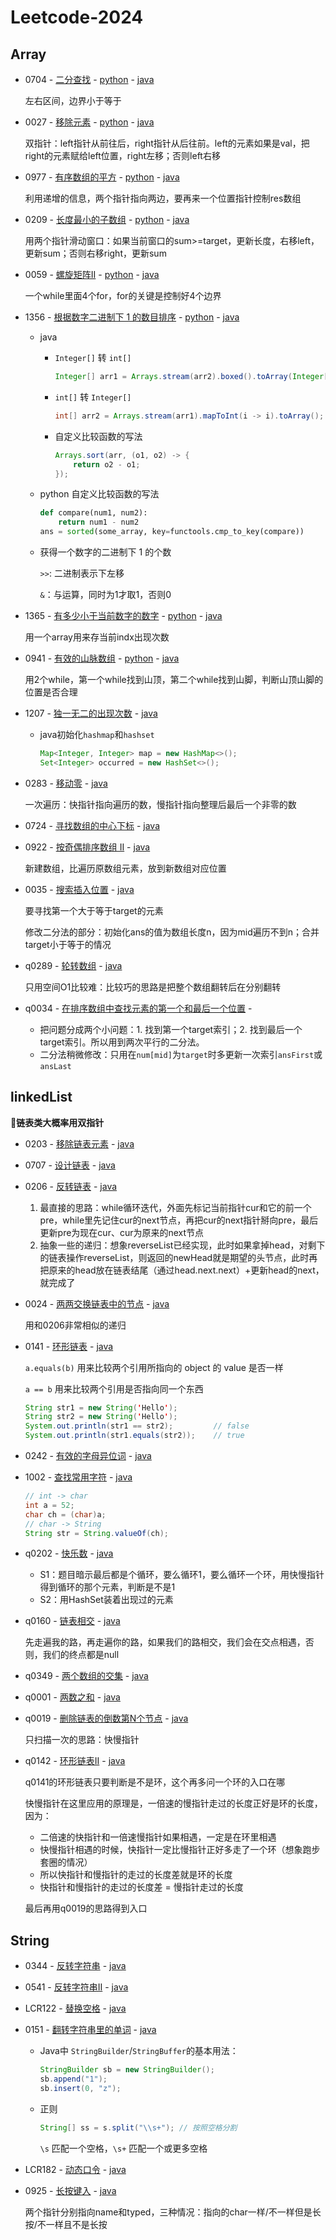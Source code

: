 # Leetcode-2024
## Array
- 0704 - [二分查找](https://leetcode.cn/problems/binary-search/description/) - [python](python/q0704/solution.py) - [java](java/src/q0704/Solution.java)
    
  左右区间，边界小于等于


- 0027 - [移除元素](https://leetcode.cn/problems/remove-element/description/) - [python](python/q0027/solution.py) - [java](java/src/q0027/Solution.java)

  双指针：left指针从前往后，right指针从后往前。left的元素如果是val，把right的元素赋给left位置，right左移；否则left右移


- 0977 - [有序数组的平方](https://leetcode.cn/problems/squares-of-a-sorted-array/description/) - [python](python/q0977/solution.py) - [java](java/src/q0977/Solution.java)

  利用递增的信息，两个指针指向两边，要再来一个位置指针控制res数组


- 0209 - [长度最小的子数组](https://leetcode.cn/problems/minimum-size-subarray-sum/description/) - [python](python/q0209/solution.py) - [java](java/src/q0209/Solution.java)

  用两个指针滑动窗口：如果当前窗口的sum>=target，更新长度，右移left，更新sum；否则右移right，更新sum


- 0059 - [螺旋矩阵II](https://leetcode.cn/problems/spiral-matrix-ii/description/) - [python](python/q0059/solution.py) - [java](java/src/q0059/Solution.java)

  一个while里面4个for，for的关键是控制好4个边界


- 1356 - [根据数字二进制下 1 的数目排序](https://leetcode.cn/problems/sort-integers-by-the-number-of-1-bits/description/) - [python](python/q1356/solution.py) - [java](java/src/q1356/Solution.java)

  - java 
    - `Integer[]` 转 `int[]`
      ```java
      Integer[] arr1 = Arrays.stream(arr2).boxed().toArray(Integer[]::new);
      ```
    - `int[]` 转 `Integer[]`
      ```java
      int[] arr2 = Arrays.stream(arr1).mapToInt(i -> i).toArray();
      ```
    - 自定义比较函数的写法
      ```java
      Arrays.sort(arr, (o1, o2) -> {
          return o2 - o1;
      });
      ```
  - python 自定义比较函数的写法
    ```python 
    def compare(num1, num2):
        return num1 - num2
    ans = sorted(some_array, key=functools.cmp_to_key(compare))
    ```
  - 获得一个数字的二进制下 1 的个数
    
      `>>`: 二进制表示下左移
  
      `&`：与运算，同时为1才取1，否则0


- 1365 - [有多少小于当前数字的数字](https://leetcode.cn/problems/how-many-numbers-are-smaller-than-the-current-number/description/) - [python](python/q1365/solution.py) - [java](java/src/q1365/Solution.java)
  
  用一个array用来存当前indx出现次数


- 0941 - [有效的山脉数组](https://leetcode.cn/problems/valid-mountain-array/description/) - [python](python/q0941/solution.py) - [java](java/src/q0941/Solution.java)

  用2个while，第一个while找到山顶，第二个while找到山脚，判断山顶山脚的位置是否合理


- 1207 - [独一无二的出现次数](https://leetcode.cn/problems/unique-number-of-occurrences/description/) - [java](java/src/q1207/Solution.java)
  - java初始化`hashmap`和`hashset`
    ```java
    Map<Integer, Integer> map = new HashMap<>();
    Set<Integer> occurred = new HashSet<>();
    ```

- 0283 - [移动零](https://leetcode.cn/problems/move-zeroes/description/) - [java](java/src/q0283/Solution.java)

  一次遍历：快指针指向遍历的数，慢指针指向整理后最后一个非零的数


- 0724 - [寻找数组的中心下标](https://leetcode.cn/problems/find-pivot-index/description/) - [java](java/src/q0724/Solution.java)


- 0922 - [按奇偶排序数组 II](https://leetcode.cn/problems/sort-array-by-parity-ii/description/) - [java](java/src/q0922/Solution.java)

  新建数组，比遍历原数组元素，放到新数组对应位置


- 0035 - [搜索插入位置](https://leetcode.cn/problems/search-insert-position/description/) - [java](java/src/q0035/Solution.java)

  要寻找第一个大于等于target的元素
  
  修改二分法的部分：初始化ans的值为数组长度n，因为mid遍历不到n；合并target小于等于的情况


- q0289 - [轮转数组](https://leetcode.cn/problems/rotate-array/description/) - [java](java/src/q0189/Solution.java)

  只用空间O1比较难：比较巧的思路是把整个数组翻转后在分别翻转


- q0034 - [在排序数组中查找元素的第一个和最后一个位置](https://leetcode.cn/problems/find-first-and-last-position-of-element-in-sorted-array/description/) - []()

  - 把问题分成两个小问题：1. 找到第一个target索引；2. 找到最后一个target索引。所以用到两次平行的二分法。
  - 二分法稍微修改：只用在`num[mid]`为`target`时多更新一次索引`ansFirst`或`ansLast`


## linkedList

**🌟链表类大概率用双指针**


- 0203 - [移除链表元素](https://leetcode.cn/problems/remove-linked-list-elements/description/) - [java](java/src/q0203/Solution.java)


- 0707 - [设计链表](https://leetcode.cn/problems/design-linked-list/description/) - [java](java/src/q0707/MyLinkedList.java)


- 0206 - [反转链表](https://leetcode.cn/problems/reverse-linked-list/description/) - [java](java/src/q0206/Solution.java)

  1. 最直接的思路：while循环迭代，外面先标记当前指针cur和它的前一个pre，while里先记住cur的next节点，再把cur的next指针掰向pre，最后更新pre为现在cur、cur为原来的next节点
  2. 抽象一些的递归：想象reverseList已经实现，此时如果拿掉head，对剩下的链表操作reverseList，则返回的newHead就是期望的头节点，此时再把原来的head放在链表结尾（通过head.next.next）+更新head的next，就完成了


- 0024 - [两两交换链表中的节点](https://leetcode.cn/problems/swap-nodes-in-pairs/description/) - [java](java/src/q0024/Solution.java)

  用和0206非常相似的递归


- 0141 - [环形链表](https://leetcode.cn/problems/linked-list-cycle/description/) - [java](java/src/q0141/Solution.java)

  `a.equals(b)` 用来比较两个引用所指向的 object 的 value 是否一样
  
  `a == b` 用来比较两个引用是否指向同一个东西

  ```java
  String str1 = new String('Hello');
  String str2 = new String('Hello');
  System.out.println(str1 == str2);         // false
  System.out.println(str1.equals(str2));    // true
  ```


- 0242 - [有效的字母异位词](https://leetcode.cn/problems/valid-anagram/description/) - [java](java/src/q0242/Solution.java)


- 1002 - [查找常用字符](https://leetcode.cn/problems/find-common-characters/description/) - [java](java/src/q1002/Solution.java)

  ```java
  // int -> char
  int a = 52;
  char ch = (char)a;
  // char -> String
  String str = String.valueOf(ch);
  ```


- q0202 - [快乐数](https://leetcode.cn/problems/happy-number/description/) - [java](java/src/q0202/Solution.java)

  - S1：题目暗示最后都是个循环，要么循环1，要么循环一个环，用快慢指针得到循环的那个元素，判断是不是1
  - S2：用HashSet装着出现过的元素


- q0160 - [链表相交](https://leetcode.cn/problems/intersection-of-two-linked-lists/description/) - [java](java/src/q0160/Solution.java)

  先走遍我的路，再走遍你的路，如果我们的路相交，我们会在交点相遇，否则，我们的终点都是null


- q0349 - [两个数组的交集](https://leetcode.cn/problems/intersection-of-two-arrays/description/) - [java](java/src/q0349/Solution.java)


- q0001 - [两数之和](https://leetcode.cn/problems/two-sum/description/) - [java](java/src/q0001/Solution.java)


- q0019 - [删除链表的倒数第N个节点](https://leetcode.cn/problems/remove-nth-node-from-end-of-list/description/) - [java](java/src/q0019/Solution.java)

  只扫描一次的思路：快慢指针


- q0142 - [环形链表II](https://leetcode.cn/problems/linked-list-cycle-ii/description/) - [java](java/src/q0142/Solution.java)

  q0141的环形链表只要判断是不是环，这个再多问一个环的入口在哪

  快慢指针在这里应用的原理是，一倍速的慢指针走过的长度正好是环的长度，因为：
  - 二倍速的快指针和一倍速慢指针如果相遇，一定是在环里相遇
  - 快慢指针相遇的时候，快指针一定比慢指针正好多走了一个环（想象跑步套圈的情况）
  - 所以快指针和慢指针的走过的长度差就是环的长度
  - 快指针和慢指针的走过的长度差 = 慢指针走过的长度
  
  最后再用q0019的思路得到入口


## String


- 0344 - [反转字符串](https://leetcode.cn/problems/reverse-string/description/) - [java](java/src/q0344/Solution.java)


- 0541 - [反转字符串II](https://leetcode.cn/problems/reverse-string-ii/description/) - [java](java/src/q0541/Solution.java)


- LCR122 - [替换空格](https://leetcode.cn/problems/ti-huan-kong-ge-lcof/description/) - [java](java/src/qLCR122/Solution.java)


- 0151 - [翻转字符串里的单词](https://leetcode.cn/problems/reverse-words-in-a-string/description/) - [java](java/src/q0151/Solution.java)

  - Java中 `StringBuilder`/`StringBuffer`的基本用法：
    ```java
    StringBuilder sb = new StringBuilder();
    sb.append("1");
    sb.insert(0, "z");
    ```
  - 正则
    ```java
    String[] ss = s.split("\\s+"); // 按照空格分割
    ```
    `\s` 匹配一个空格，`\s+` 匹配一个或更多空格


- LCR182 - [动态口令](https://leetcode.cn/problems/zuo-xuan-zhuan-zi-fu-chuan-lcof/description/) - [java](java/src/qLCR182/Solution.java)


- 0925 - [长按键入](https://leetcode.cn/problems/long-pressed-name/description/) - [java](java/src/q0925/Solution.java)
  
  两个指针分别指向name和typed，三种情况：指向的char一样/不一样但是长按/不一样且不是长按